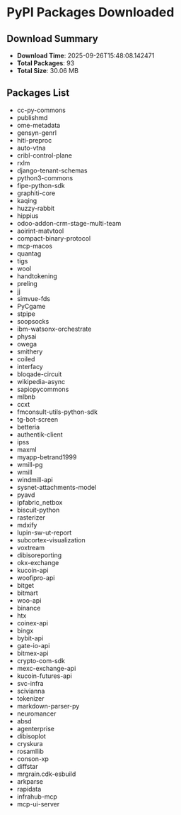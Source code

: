 # PyPI Packages Downloaded

## Download Summary
- **Download Time**: 2025-09-26T15:48:08.142471
- **Total Packages**: 93
- **Total Size**: 30.06 MB

## Packages List
- cc-py-commons
- publishmd
- ome-metadata
- gensyn-genrl
- hiti-preproc
- auto-vtna
- cribl-control-plane
- rxlm
- django-tenant-schemas
- python3-commons
- fipe-python-sdk
- graphiti-core
- kaqing
- huzzy-rabbit
- hippius
- odoo-addon-crm-stage-multi-team
- aoirint-matvtool
- compact-binary-protocol
- mcp-macos
- quantag
- tigs
- wool
- handtokening
- preling
- jj
- simvue-fds
- PyCgame
- stpipe
- soopsocks
- ibm-watsonx-orchestrate
- physai
- owega
- smithery
- coiled
- interfacy
- bloqade-circuit
- wikipedia-async
- sapiopycommons
- mlbnb
- ccxt
- fmconsult-utils-python-sdk
- tg-bot-screen
- betteria
- authentik-client
- ipss
- maxml
- myapp-betrand1999
- wmill-pg
- wmill
- windmill-api
- sysnet-attachments-model
- pyavd
- ipfabric_netbox
- biscuit-python
- rasterizer
- mdxify
- lupin-sw-ut-report
- subcortex-visualization
- voxtream
- dibisoreporting
- okx-exchange
- kucoin-api
- woofipro-api
- bitget
- bitmart
- woo-api
- binance
- htx
- coinex-api
- bingx
- bybit-api
- gate-io-api
- bitmex-api
- crypto-com-sdk
- mexc-exchange-api
- kucoin-futures-api
- svc-infra
- scivianna
- tokenizer
- markdown-parser-py
- neuromancer
- absd
- agenterprise
- dibisoplot
- cryskura
- rosamllib
- conson-xp
- diffstar
- mrgrain.cdk-esbuild
- arkparse
- rapidata
- infrahub-mcp
- mcp-ui-server
